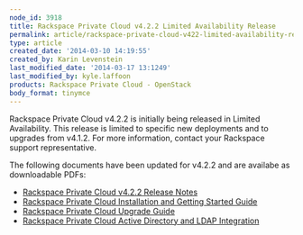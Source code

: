```yaml
---
node_id: 3918
title: Rackspace Private Cloud v4.2.2 Limited Availability Release
permalink: article/rackspace-private-cloud-v422-limited-availability-release
type: article
created_date: '2014-03-10 14:19:55'
created_by: Karin Levenstein
last_modified_date: '2014-03-17 13:1249'
last_modified_by: kyle.laffoon
products: Rackspace Private Cloud - OpenStack
body_format: tinymce
---
```


Rackspace Private Cloud v4.2.2 is initially being released in Limited
Availability. This release is limited to specific new deployments and to
upgrades from v4.1.2. For more information, contact your Rackspace
support representative.

The following documents have been updated for v4.2.2 and are availabe as
downloadable PDFs:

-   [Rackspace Private Cloud v4.2.2 Release
    Notes](http://9eaf339d988fd8220a6e-0217701e89bb085fc847205d9ec69e43.r11.cf1.rackcdn.com/rackspace-private-cloud-releasenotes-v4.2-20140317.pdf)
-   [Rackspace Private Cloud Installation and Getting Started
    Guide](http://9eaf339d988fd8220a6e-0217701e89bb085fc847205d9ec69e43.r11.cf1.rackcdn.com/rackspace-private-cloud-installation-20140317.pdf)
-   [Rackspace Private Cloud Upgrade
    Guide](http://9eaf339d988fd8220a6e-0217701e89bb085fc847205d9ec69e43.r11.cf1.rackcdn.com/rackspace-private-cloud-upgrade-20140317.pdf)
-   [Rackspace Private Cloud Active Directory and LDAP
    Integration](http://9eaf339d988fd8220a6e-0217701e89bb085fc847205d9ec69e43.r11.cf1.rackcdn.com/rackspace-private-cloud-ad-ldap-20140317.pdf)


